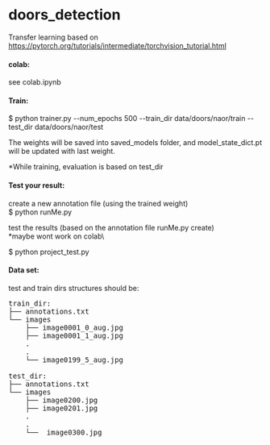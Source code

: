 # doors_detection

Transfer learning based on  https://pytorch.org/tutorials/intermediate/torchvision_tutorial.html



#### colab:
see colab.ipynb

#### Train:
$ python trainer.py --num_epochs 500  --train_dir data/doors/naor/train --test_dir data/doors/naor/test

 
The weights will be saved into saved_models folder, and model_state_dict.pt will be updated with last weight.

*While training, evaluation is based on test_dir 

#### Test your result:
create a new annotation file (using the trained weight)\
$ python runMe.py

test the results (based on the annotation file runMe.py create)\
*maybe wont work on colab\

$ python project_test.py


#### Data set:
test and train dirs structures should be:
<pre>
train_dir:
├── annotations.txt
└── images
    ├── image0001_0_aug.jpg
    ├── image0001_1_aug.jpg
    .
    .
    └── image0199_5_aug.jpg
    
test_dir:
├── annotations.txt
└── images
    ├── image0200.jpg
    ├── image0201.jpg
    .
    .
    └──  image0300.jpg
 </pre>
